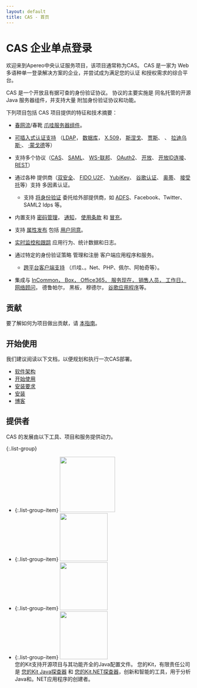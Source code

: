 ```yaml
---
layout: default
title: CAS - 首页
---
```


# CAS 企业单点登录

欢迎来到Apereo中央认证服务项目，该项目通常称为CAS。 CAS 是一家为 Web 多语种单一登录解决方案的企业，并尝试成为满足您的认证 和授权需求的综合平台。

CAS 是一个开放且有据可查的身份验证协议。 协议的主要实施是 同名托管的开源 Java 服务器组件，并支持大量 附加身份验证协议和功能。

下列项目包括 CAS 项目提供的特征和技术摘要：

* [春网流](webflow/Webflow-Customization.html)/春靴 [爪哇服务器组件](planning/Architecture.html)。
* [可插入式认证支持](installation/Configuring-Authentication-Components.html) （[LDAP](installation/LDAP-Authentication.html)， [数据库](installation/Database-Authentication.html)， [X.509](installation/X509-Authentication.html)， [斯涅戈](installation/SPNEGO-Authentication.html)、 [贾斯](installation/JAAS-Authentication.html)、 [](installation/JWT-Authentication.html)、 [拉迪乌斯·](mfa/RADIUS-Authentication.html)、 [·蒙戈德](installation/MongoDb-Authentication.html)等）
* 支持多个协议（[CAS](protocol/CAS-Protocol.html)、 [SAML](protocol/SAML-Protocol.html)、 [WS-联邦](protocol/WS-Federation-Protocol.html)、 [OAuth2](protocol/OAuth-Protocol.html)、 [开放](protocol/OpenID-Protocol.html)、 [开放ID连接](protocol/OIDC-Protocol.html)、 [REST](protocol/REST-Protocol.html)）
* 通过各种 提供商（[双安全](mfa/DuoSecurity-Authentication.html)</a>、 [FIDO U2F](mfa/FIDO-U2F-Authentication.html)、 [YubiKey](mfa/YubiKey-Authentication.html)、 [谷歌认证](mfa/GoogleAuthenticator-Authentication.html)、 [奥蒂](mfa/AuthyAuthenticator-Authentication.html)、 [接受托](mfa/Acceptto-Authentication.html)等）支持
多因素认证。</p></li> 
  
  * 支持 [将身份验证](integration/Delegate-Authentication.html) 委托给外部提供商，如 [ADFS](integration/ADFS-Integration.html)、Facebook、Twitter、SAML2 Idps 等。

* 内置支持 [密码管理](password_management/Password-Management.html)， [通知](webflow/Webflow-Customization-Interrupt.html)， [使用条款](webflow/Webflow-Customization-AUP.html) 和 [冒充](installation/Surrogate-Authentication.html)。
* 支持 [属性发布](integration/Attribute-Release.html) 包括 [用户同意](integration/Attribute-Release-Consent.html)。
* [实时监控和跟踪](monitoring/Monitoring-Statistics.html) 应用行为、统计数据和日志。
* 通过特定的身份验证策略</a> 管理和注册 客户端应用程序和服务。</li> 
  
  * [跨平台客户端支持](integration/CAS-Clients.html) （爪哇、。Net、PHP、佩尔、阿帕奇等）。
* 集成与 [InCommon， Box， Office365， 服务现在， 销售人员， 工作日， 网络顾问](integration/Configuring-SAML-SP-Integrations.html)， 德鲁帕尔， 黑板， 穆德尔， [谷歌应用程序](integration/Google-Apps-Integration.html)等。</ul> 



## 贡献

要了解如何为项目做出贡献，请 [本指南](/cas/developer/Contributor-Guidelines.html)。



## 开始使用

我们建议阅读以下文档，以便规划和执行一次CAS部署。

* [软件架构](planning/Architecture.html)
* [开始使用](planning/Getting-Started.html)
* [安装要求](planning/Installation-Requirements.html)
* [安装](installation/WAR-Overlay-Installation.html)
* [博客](https://apereo.github.io)



## 提供者

CAS 的发展由以下工具、项目和服务提供动力。

{:.list-group}

* {:.list-group-item} <a href="https://www.jetbrains.com/idea/"><img src="https://user-images.githubusercontent.com/1205228/31548576-1ac3d688-b038-11e7-9565-ffd89501872e.png" width="150"></a>
* {:.list-group-item} <a href="https://www.eclipse.org"><img width="130" src="https://user-images.githubusercontent.com/1205228/32225495-ac7b1e94-be5a-11e7-8f83-5c7399398fb8.png"></a>
* {:.list-group-item} <a href="http://projects.spring.io/spring-boot/"><img width="130" src="https://user-images.githubusercontent.com/1205228/32322526-0b58ac44-bfda-11e7-822e-ad763eb80faf.png"></a>
* {:.list-group-item} <a href="https://www.yourkit.com"><img src="https://user-images.githubusercontent.com/1205228/38207124-f6c6db34-36c1-11e8-9bbf-8dee5bd199c4.png" width="130"></a><br/>您的Kit支持开源项目与其功能齐全的Java配置文件。 您的Kit，有限责任公司是 <a href="https://www.yourkit.com/java/profiler/">您的Kit Java探查器</a> 和 <a href="https://www.yourkit.com/.net/profiler/">您的Kit.NET探查器</a>，创新和智能的工具，用于分析Java和。NET应用程序的创建者。

